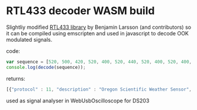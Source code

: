 # RTL433 decoder WASM build

Slightliy modified [RTL433 library](https://github.com/merbanan/rtl_433) by Benjamin Larsson (and contributors) so it can be compiled using emscripten and used in javascript to decode OOK modulated signals.

code:
```javascript
var sequence = [520, 500, 420, 520, 400, 520, 440, 520, 400, 520, 400, 540, 400, 520, 440, 500, 440, 480, 440, 500, 440, 500, 460, 440, 460, 500, 420, 500, 440, 520, 420, 520, 420, 500, 460, 460, 480, 440, 480, 440, 500, 460, 480, 460, 460, 460, 480, 920, 980, 940, 960, 460, 500, 440, 500, 440, 480, 460, 480, 920, 500, 460, 500, 420, 980, 920, 980, 940, 480, 440, 500, 460, 460, 460, 960, 940, 980, 920, 500, 460, 480, 440, 480, 440, 960, 460, 520, 920, 960, 480, 480, 420, 500, 460, 480, 440, 500, 920, 480, 440, 500, 440, 500, 420, 500, 440, 500, 440, 980, 960, 440, 460, 480, 460, 500, 420, 520, 440, 480, 460, 480, 420, 500, 460, 480, 440, 500, 440, 500, 440, 480, 440, 480, 460, 980, 440, 480, 960, 960, 440, 500, 460, 460, 960, 460, 460, 500, 420, 980, 440, 500, 440, 500, 920, 960, 960, 960, 940, 980, 920, 960, 460, 500, 940, 960, 960, 460, 460, 960, 460, 480];
console.log(decode(sequence));
```

returns:
```javascript
[{"protocol" : 11, "description" : "Oregon Scientific Weather Sensor", "brand" : "OS", "model" : "THGR810", "id" : 246, "channel" : 1, "battery" : "OK", "temperature_C" : 0.800, "humidity" : 76}]
```

used as signal analyser in WebUsbOscilloscope for DS203